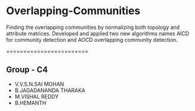 # Overlapping-Communities
Finding the overlapping communities by normalizing both topology and attribute matrices.
Developed and applied two new algorithms names AICD for community detection and AOCD overlapping community detection.

========================
## Group - C4
* V.V.S.N.SAI MOHAN
* B.JAGADANANDA THARAKA
* M.VISHAL REDDY
* B.HEMANTH
